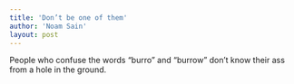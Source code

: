 ```yaml
---
title: 'Don’t be one of them'
author: 'Noam Sain'
layout: post
---
```


People who confuse the words “burro” and “burrow” don’t know their ass from a hole in the ground.